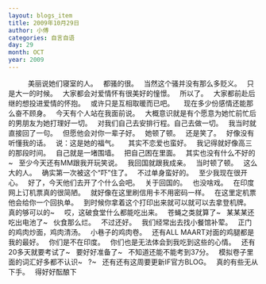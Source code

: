 ```yaml
---
layout: blogs_item
title: 2009年10月29日
author: 小傅
categories: 自言自语
day: 29
month: OCT
year: 2009
---
```




&nbsp;
&nbsp;
&nbsp;
&nbsp;
&nbsp;
美丽说她们寝室的人。
&nbsp; 都骚的很。
&nbsp; 当然这个骚并没有那么多贬义。
&nbsp; 只是大一的时候。
&nbsp; 大家都会对爱情怀有很美好的憧憬。
&nbsp; 所以了。
&nbsp; 大家都前赴后继的想投进爱情的怀抱。
&nbsp; 或许只是互相取暖而已吧。
&nbsp;
&nbsp; 现在多少份感情还能那么奋不顾身。
&nbsp; 今天有个人站在我面前说。
&nbsp; 大概意识就是有个愿意为她忙前忙后的男朋友为她打理好一切。
&nbsp; 对我们自己去安排行程。自己去做一切。
&nbsp; 我当时就直接回了一句。
&nbsp; 但愿他会对你一辈子好。
&nbsp; 她顿了顿。
&nbsp; 还是笑了。
&nbsp; 好像没有听懂我的话。
&nbsp; 说：这是她的福气。
&nbsp;
&nbsp; 其实不恋爱也蛮好。
&nbsp; 我记得就好像高三的那段时间。
&nbsp; 自己就是一堵围墙。
&nbsp; 把自己困在里面。
&nbsp; 其实也没有什么不好的~
&nbsp; 至少今天还有MM跟我开玩笑说。
&nbsp; 我回国就跟我成亲。
&nbsp; 当时顿了顿。
&nbsp; 这么大的人。
&nbsp; 确实第一次被这个“吓”住了。
&nbsp;
不过单身蛮好的。
&nbsp; 至少我现在很开心。
&nbsp;
好了，今天他们去开了个什么会吧。
&nbsp; 关于回国的。
&nbsp; 也没啥戏。
&nbsp; 在印度网上订机票真的很简陋。
&nbsp; 就好像在这里刷信用卡不用密码一样。
&nbsp; 在这里定机票他会给你一个回执单。
&nbsp; 到时候你拿着这个打印出来就可以就可以去拿登机牌。
&nbsp; 真的够可以的~
&nbsp;
&nbsp;
哎，这破食堂什么都能吃出来。
&nbsp; 苍蝇之类就算了~
&nbsp; 某某某还吃出电池了~
&nbsp; 伙食那么烂。
&nbsp; 不过还好。
&nbsp; 我们经常出去找小餐馆补荤。
&nbsp; 正门的鸡肉炒面，鸡肉清汤。
&nbsp; 小巷子的鸡肉卷。
&nbsp; 还有ALL MAART对面的鸡腿都是我的最好。
&nbsp; 你们是不在印度。
&nbsp; 你们也是无法体会到我吃到这些的心情。
&nbsp;
还有20多天就要考试了~
&nbsp; 要好好准备了~
&nbsp; 不知道还能不能考到37分。
&nbsp; 模拟卷子里面的词汇好多都不认识~
&nbsp; ?~
&nbsp;
还有还有这周要更新IF官方BLOG。
&nbsp; 真的有些无从下手。
&nbsp; 得好好酝酿下



